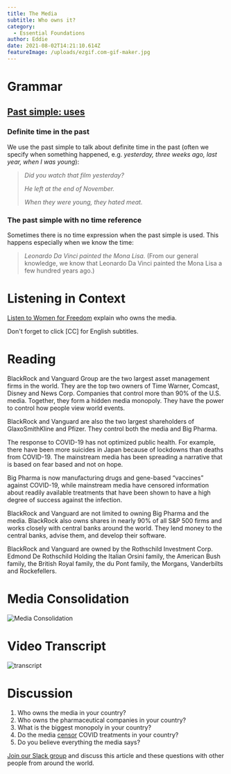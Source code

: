 ```yaml
---
title: The Media
subtitle: Who owns it?
category:
  - Essential Foundations
author: Eddie
date: 2021-08-02T14:21:10.614Z
featureImage: /uploads/ezgif.com-gif-maker.jpg
---
```

# Grammar

## [Past simple: uses](https://dictionary.cambridge.org/us/grammar/british-grammar/past-simple-i-worked?q=simple+past)

### Definite time in the past

We use the past simple to talk about definite time in the past (often we specify when something happened, e.g. *yesterday, three weeks ago, last year, when I was young*):

> *Did you watch that film yesterday?*
>
> *He left at the end of November.*
>
> *When they were young, they hated meat.*

### The past simple with no time reference

Sometimes there is no time expression when the past simple is used. This happens especially when we know the time:

> *Leonardo Da Vinci painted the Mona Lisa.* (From our general knowledge, we know that Leonardo Da Vinci painted the Mona Lisa a few hundred years ago.)

# Listening in Context

[](https://www.youtube.com/watch?v=D2t4u_tEefM&t=6s)[Listen to Women for Freedom](https://www.youtube.com/watch?v=D2t4u_tEefM&t=6s) explain who owns the media.

Don't forget to click \[CC] for English subtitles.

# Reading

BlackRock and Vanguard Group are the two largest asset management firms in the world. They are the top two owners of Time Warner, Comcast, Disney and News Corp. Companies that control more than 90% of the U.S. media. Together, they form a hidden media monopoly. They have the power to control how people view world events.

BlackRock and Vanguard are also the two largest shareholders of GlaxoSmithKline and Pfizer. They control both the media and Big Pharma.

The response to COVID-19 has not optimized public health. For example, there have been more suicides in Japan because of lockdowns than deaths from COVID-19. The mainstream media has been spreading a narrative that is based on fear based and not on hope.

Big Pharma is now manufacturing drugs and gene-based “vaccines” against COVID-19, while mainstream media have censored information about readily available treatments that have been shown to have a high degree of success against the infection.

BlackRock and Vanguard are not limited to owning Big Pharma and the media. BlackRock also owns shares in nearly 90% of all S&P 500 firms and works closely with central banks around the world. They lend money to the central banks, advise them, and develop their software.

BlackRock and Vanguard are owned by the Rothschild Investment Corp. Edmond De Rothschild Holding the Italian Orsini family, the American Bush family, the British Royal family, the du Pont family, the Morgans, Vanderbilts and Rockefellers.



# Media Consolidation 

![Media Consolidation](/uploads/media_consolidation.jpg "Media Consolidation")

# Video Transcript

![transcript](/uploads/the-fifth-element-the-fifth-element-5076856-1918-796-4-.jpg "transcript")

# Discussion

1. Who owns the media in your country?
2. Who owns the pharmaceutical companies in your country?
3. What is the biggest monopoly in your country?
4. Do the media [censor](https://dictionary.cambridge.org/us/dictionary/english/censor) COVID treatments in your country?
5. Do you believe everything the media says?

[Join our Slack group](https://join.slack.com/t/essential-english/shared_invite/zt-stozzkc3-BacHatpqgrT3b0ilvdDqGQ) and discuss this article and these questions with other people from around the world.